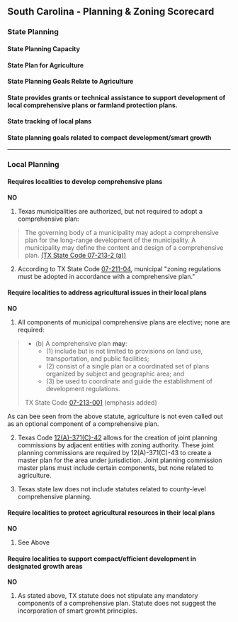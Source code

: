 ## South Carolina - Planning & Zoning Scorecard

### State Planning

#### State Planning Capacity

####  State Plan for Agriculture

#### State Planning Goals Relate to Agriculture

#### State provides grants or technical assistance to support development of local comprehensive plans or farmland protection plans.

#### State tracking of local plans

#### State planning goals related to compact development/smart growth

---

### Local Planning

#### Requires localities to develop comprehensive plans

**NO**

1.  Texas municipalities are authorized, but not required to adopt a comprehensive plan:

  > The governing body of a municipality may adopt a comprehensive plan for the long-range development of the municipality.  A municipality may define the content and design of a comprehensive plan. [(TX State Code 07-213-2 (a))](http://www.statutes.legis.state.tx.us/DocViewer.aspx?DocKey=LG%2fLG.213&Phrases=%22planning+commission%22&HighlightType=1&ExactPhrase=True&QueryText=%22planning+commission%22)

2.  According to TX State Code [07-211-04](http://www.statutes.legis.state.tx.us/DocViewer.aspx?DocKey=LG%2fLG.211&Phrases=%22planning+commission%22&HighlightType=1&ExactPhrase=True&QueryText=%22planning+commission%22), municipal "zoning regulations must be adopted in accordance with a comprehensive plan."

#### Require localities to address agricultural issues in their local plans

**NO**

1. All components of municipal comprehensive plans are elective; none are required:

  >   * (b)  A comprehensive plan **may**:
  >     - (1)  include but is not limited to provisions on land use, transportation, and public facilities;
  >     - (2)  consist of a single plan or a coordinated set of plans organized by subject and geographic area;  and
  >     - (3) be used to coordinate and guide the establishment of development regulations.
  >
  >TX State Code [07-213-001](http://www.statutes.legis.state.tx.us/DocViewer.aspx?DocKey=LG%2fLG.213&Phrases=%22planning+commission%22&HighlightType=1&ExactPhrase=True&QueryText=%22planning+commission%22) (emphasis added)

  As can bee seen from the above statute, agriculture is not even called out as an optional component of a comprehensive plan.

2.  Texas Code [12(A)-371(C)-42](http://www.statutes.legis.state.tx.us/Docs/LG/htm/LG.371.htm) allows for the creation of joint planning commissions by adjacent entities with zoning authority. These joint planning commissions are required by 12(A)-371(C)-43 to create a master plan for the area under jurisdiction. Joint planning commission master plans must include certain components, but none related to agriculture.

3.  Texas state law does not include statutes related to county-level comprehensive planning.

#### Require localities to protect agricultural resources in their local plans

**NO**

1.  See Above

#### Require localities to support compact/efficient development in designated growth areas

**NO**


1.  As stated above, TX statute does not stipulate any mandatory components of a comprehensive plan. Statute does not suggest the incorporation of smart growht principles.
